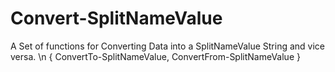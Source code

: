# Convert-SplitNameValue
A Set of functions for Converting Data into a SplitNameValue String and vice versa.
\n { ConvertTo-SplitNameValue, ConvertFrom-SplitNameValue }

